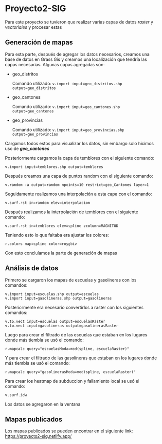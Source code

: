 # Proyecto2-SIG
Para este proyecto se tuvieron que realizar varias capas de datos *raster* y *vectoriales* y procesar estas

## Generación de mapas 
Para esta parte, después de agregar los datos necesarios, creamos una base de datos en Grass Gis y creamos
una localización que tendría las capas necesarias. Algunas capas agregadas son:
    
- geo_distritos

    Comando utilizado: `v.import input=geo_distritos.shp output=geo_distritos`

- geo_cantones

    Comando utilizado: `v.import input=geo_cantones.shp output=geo_cantones`

- geo_provincias

    Comando utilizado: `v.import input=geo_provincias.shp output=geo_provincias`
    
Cargamos todos estos para visualizar los datos, sin embargo solo hicimos uso de ***geo_cantones***


Posteriormente cargamos la capa de temblores con el siguiente comando:

    v.import input=temblores.shp output=temblores

Después creamos una capa de puntos random con el siguiente comando:

    v.random -a output=random npoints=10 restrict=geo_Cantones layer=1

Seguidamente realizamos una interpolación a esta capa con el comando:

    v.surf.rst in=random elev=interpolacion
    
Después realizamos la interpolación de temblores con el siguiente comando:

    v.surf.rst in=temblores elev=spline zcolumn=MAGNITUD
    
Teniendo esto lo que faltaba era ajustar los colores:

    r.colors map=spline color=roygbiv

Con esto concluíamos la parte de generación de mapas



## Análisis de datos

Primero se cargaron los mapas de escuelas y gasolineras con los comandos:

    v.import input=escuelas.shp output=escuelas
    v.import input=gasolineras.shp output=gasolineras
    
Posteriormente era necesario convertirlos a raster con los siguientes comandos:

    v.to.vect input=escuelas output=escuelasRaster
    v.to.vect input=gasolineras output=gasolinerasRaster

Luego para crear el filtrado de las escuelas que estaban en los lugares donde más tiembla se usó el comando:

    r.mapcalc query="escuelasModa=mod(spline, escuelaRaster)"

Y para crear el filtrado de las gasolineras que estaban en los lugares donde más tiembla se usó el comando:

    r.mapcalc query="gasolinerasModa=mod(spline, escuelaRaster)"

Para crear los heatmap de subduccion y fallamiento local se usó el comando:

    v.surf.idw

Los datos se agregaron en la ventana



## Mapas publicados
Los mapas publicados se pueden encontrar en el siguiente link: https://proyecto2-sig.netlify.app/
